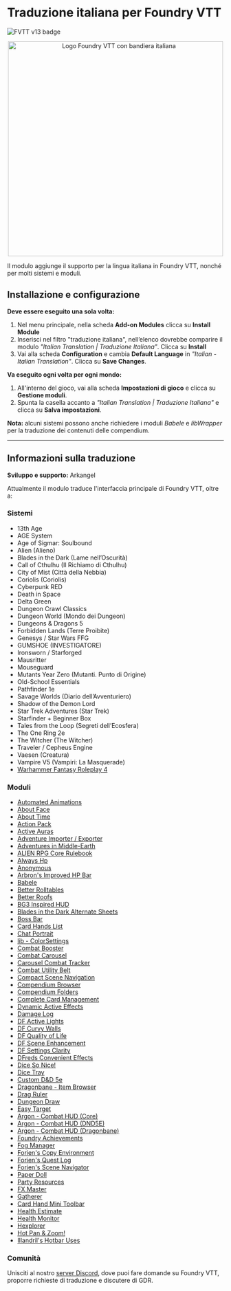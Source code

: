 <h1>Traduzione italiana per Foundry VTT</h1>

<p>
  <img src="https://img.shields.io/badge/FVTT-v13-brightgreen" alt="FVTT v13 badge">
</p>

<p style="text-align: center;">
  <img src="https://raw.githubusercontent.com/arkangel85/FoundryVTT-italian/refs/heads/main/it-IT/logo.png" alt="Logo Foundry VTT con bandiera italiana" style="width: 500px;">
</p>

<p>
  Il modulo aggiunge il supporto per la lingua italiana in Foundry VTT, nonché per molti sistemi e moduli.
</p>

<h2>Installazione e configurazione</h2>

<p><strong>Deve essere eseguito una sola volta:</strong></p>

<ol>
  <li>Nel menu principale, nella scheda <strong>Add-on Modules</strong> clicca su <strong>Install Module</strong></li>
  <li>Inserisci nel filtro "traduzione italiana", nell’elenco dovrebbe comparire il modulo <em>"Italian Translation | Traduzione Italiana"</em>. Clicca su <strong>Install</strong></li>
  <li>Vai alla scheda <strong>Configuration</strong> e cambia <strong>Default Language</strong> in <em>"Italian - Italian Translation"</em>. Clicca su <strong>Save Changes</strong>.</li>
</ol>

<p><strong>Va eseguito ogni volta per ogni mondo:</strong></p>

<ol>
  <li>All'interno del gioco, vai alla scheda <strong>Impostazioni di gioco</strong> e clicca su <strong>Gestione moduli</strong>.</li>
  <li>Spunta la casella accanto a <em>"Italian Translation | Traduzione Italiana"</em> e clicca su <strong>Salva impostazioni</strong>.</li>
</ol>

<p><strong>Nota:</strong> alcuni sistemi possono anche richiedere i moduli <em>Babele</em> e <em>libWrapper</em> per la traduzione dei contenuti delle compendium.</p>

<hr>

<h2>Informazioni sulla traduzione</h2>

<p><strong>Sviluppo e supporto:</strong> Arkangel</p>

<p>Attualmente il modulo traduce l'interfaccia principale di Foundry VTT, oltre a:</p>

<h3>Sistemi</h3>
<ul>
  <li>13th Age</li>
  <li>AGE System</li>
  <li>Age of Sigmar: Soulbound</li>
  <li>Alien (Alieno)</li>
  <li>Blades in the Dark (Lame nell’Oscurità)</li>
  <li>Call of Cthulhu (Il Richiamo di Cthulhu)</li>
  <li>City of Mist (Città della Nebbia)</li>
  <li>Coriolis (Coriolis)</li>
  <li>Cyberpunk RED</li>
  <li>Death in Space</li>
  <li>Delta Green</li>
  <li>Dungeon Crawl Classics</li>
  <li>Dungeon World (Mondo dei Dungeon)</li>
  <li>Dungeons & Dragons 5</li>
  <li>Forbidden Lands (Terre Proibite)</li>
  <li>Genesys / Star Wars FFG</li>
  <li>GUMSHOE (INVESTIGATORE)</li>
  <li>Ironsworn / Starforged</li>
  <li>Mausritter</li>
  <li>Mouseguard</li>
  <li>Mutants Year Zero (Mutanti. Punto di Origine)</li>
  <li>Old-School Essentials</li>
  <li>Pathfinder 1e</li>
  <li>Savage Worlds (Diario dell’Avventuriero)</li>
  <li>Shadow of the Demon Lord</li>
  <li>Star Trek Adventures (Star Trek)</li>
  <li>Starfinder + Beginner Box</li>
  <li>Tales from the Loop (Segreti dell’Ecosfera)</li>
  <li>The One Ring 2e</li>
  <li>The Witcher (The Witcher)</li>
  <li>Traveler / Cepheus Engine</li>
  <li>Vaesen (Creatura)</li>
  <li>Vampire V5 (Vampiri: La Masquerade)</li>
  <li><a href="#">Warhammer Fantasy Roleplay 4</a></li>
</ul>

<h3>Moduli</h3>
<ul>
  <li><a href="https://foundryvtt.com/packages/autoanimations">Automated Animations</li>
  <li><a href="https://foundryvtt.com/packages/about-face">About Face</li>
  <li><a href="https://foundryvtt.com/packages/about-time">About Time</li>
  <li><a href="https://foundryvtt.com/packages/action-pack">Action Pack</li>
  <li><a href="https://foundryvtt.com/packages/ActiveAuras">Active Auras</li>
  <li><a href="https://foundryvtt.com/packages/adventure-import-export">Adventure Importer / Exporter</li>
  <li><a href="https://foundryvtt.com/packages/aime">Adventures in Middle-Earth</li>
  <li><a href="">ALIEN RPG Core Rulebook</li>
  <li><a href="">Always Hp</li>
  <li><a href="">Anonymous</li>
  <li><a href="">Arbron's Improved HP Bar</li>
  <li><a href="">Babele</li>
  <li><a href="">Better Rolltables</li>
  <li><a href="">Better Roofs</li>
  <li><a href="">BG3 Inspired HUD</li>
  <li><a href="">Blades in the Dark Alternate Sheets</li>
  <li><a href="">Boss Bar</li>
  <li><a href="">Card Hands List</li>
  <li><a href="">Chat Portrait</li>
  <li><a href="">lib - ColorSettings</li>
  <li><a href="">Combat Booster</li>
  <li><a href="">Combat Carousel</li>
  <li><a href="">Carousel Combat Tracker</li>
  <li><a href="">Combat Utility Belt</li>
  <li><a href="">Compact Scene Navigation</li>
  <li><a href="">Compendium Browser</li>
  <li><a href="">Compendium Folders</li>
  <li><a href="">Complete Card Management</li>
  <li><a href="">Dynamic Active Effects</li>
  <li><a href="">Damage Log</li>
  <li><a href="">DF Active Lights</li>
  <li><a href="">DF Curvy Walls</li>
  <li><a href="">DF Quality of Life</li>
  <li><a href="">DF Scene Enhancement</a></li>
  <li><a href="">DF Settings Clarity</li>
  <li><a href="">DFreds Convenient Effects</li>
  <li><a href="">Dice So Nice!</li>
  <li><a href="">Dice Tray</li>
  <li><a href="">Custom D&D 5e</li>
  <li><a href="">Dragonbane - Item Browser</li>
  <li><a href="">Drag Ruler</li>
  <li><a href="">Dungeon Draw</li>
  <li><a href="">Easy Target</li>
  <li><a href="">Argon - Combat HUD (Core)</li>
  <li><a href="">Argon - Combat HUD (DND5E)</li>
  <li><a href="">Argon - Combat HUD (Dragonbane)</li>
  <li><a href="">Foundry Achievements</li>
  <li><a href="">Fog Manager</li>
  <li><a href="">Forien's Copy Environment</li>
  <li><a href="">Forien's Quest Log</li>
  <li><a href="">Forien's Scene Navigator</li>
  <li><a href="">Paper Doll</li>
  <li><a href="">Party Resources</li>
  <li><a href="">FX Master</li>
  <li><a href="">Gatherer</li>
  <li><a href="">Card Hand Mini Toolbar</li>
  <li><a href="">Health Estimate</li>
  <li><a href="">Health Monitor</li>
  <li><a href="">Hexplorer</li>
  <li><a href="">Hot Pan & Zoom!</li>
  <li><a href="">Illandril's Hotbar Uses</a></li>
</ul>

<h3>Comunità</h3>
<p>
  Unisciti al nostro <a href="#">server Discord</a>, dove puoi fare domande su Foundry VTT, proporre richieste di traduzione e discutere di GDR.
</p>
